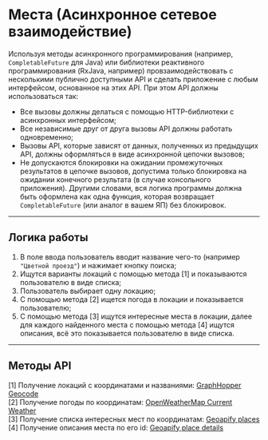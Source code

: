 # Места (Асинхронное сетевое взаимодействие)

Используя методы асинхронного программирования (например, `CompletableFuture` для Java) или библиотеки реактивного программирования (RxJava, например) провзаимодействовать с несколькими публично доступными API и сделать приложение с любым интерфейсом, основанное на этих API. При этом API должны использоваться так:

- Все вызовы должны делаться с помощью HTTP-библиотеки с асинхронных интерфейсом;
- Все независимые друг от друга вызовы API должны работать одновременно;
- Вызовы API, которые зависят от данных, полученных из предыдущих API, должны оформляться в виде асинхронной цепочки вызовов;
- Не допускаются блокировки на ожидании промежуточных результатов в цепочке вызовов, допустима только блокировка на ожидании конечного результата (в случае консольного приложения). Другими словами, вся логика программы должна быть оформлена как одна функция, которая возвращает `CompletableFuture` (или аналог в вашем ЯП) без блокировок.

---

## Логика работы

1. В поле ввода пользователь вводит название чего-то (например `"Цветной проезд"`) и нажимает кнопку поиска;
2. Ищутся варианты локаций с помощью метода [1] и показываются пользователю в виде списка;
3. Пользователь выбирает одну локацию;
4. С помощью метода [2] ищется погода в локации и показывается пользователю;
5. С помощью метода [3] ищутся интересные места в локации, далее для каждого найденного места с помощью метода [4] ищутся описания, всё это показывается пользователю в виде списка.

---

## Методы API

[1] Получение локаций с координатами и названиями: [GraphHopper Geocode](https://docs.graphhopper.com/#operation/getGeocode)  
[2] Получение погоды по координатам: [OpenWeatherMap Current Weather](https://openweathermap.org/current)  
[3] Получение списка интересных мест по координатам: [Geoapify places](https://apidocs.geoapify.com/docs/places)  
[4] Получение описания места по его id: [Geoapify place details](https://apidocs.geoapify.com/docs/place-details)
